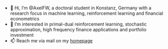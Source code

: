 - 👋 Hi, I’m @AxelFW, a doctoral student in Konstanz, Germany with a research focus in machine learning, reinforcement learning and financial econometrics
- 👀 I’m interested in primal-dual reinforcement learning, stochastic approximation, high frequency finance applications and portfolio investment
- 📫 Reach me via mail on my [homepage](https://www.mlo.uni-konstanz.de/team/axel-wolter/)

<!---
AxelFW/AxelFW is a ✨ special ✨ repository because its `README.md` (this file) appears on your GitHub profile.
You can click the Preview link to take a look at your changes.
--->

